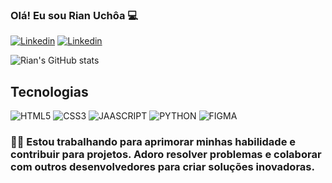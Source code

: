 ### Olá! Eu sou Rian Uchôa 💻

[![Linkedin](  https://img.shields.io/badge/LinkedIn-0077B5?style=for-the-badge&logo=linkedin&logoColor=white)](https://www.linkedin.com/in/rian-uchôa-6007b72aa/) 
[![Linkedin](  https://img.shields.io/badge/Discord-7289DA?style=for-the-badge&logo=discord&logoColor=white)](https://discord.gg/RXpvQMeE)

![Rian's GitHub stats](https://github-readme-stats.vercel.app/api?username=uchoacode&show_icons=true&theme=radical)

## Tecnologias

![HTML5](  https://img.shields.io/badge/HTML5-E34F26?style=for-the-badge&logo=html5&logoColor=white) 
![CSS3]( https://img.shields.io/badge/CSS3-1572B6?style=for-the-badge&logo=css3&logoColor=white) 
![JAASCRIPT](  https://img.shields.io/badge/JavaScript-F7DF1E?style=for-the-badge&logo=javascript&logoColor=black) 
![PYTHON](  https://img.shields.io/badge/Python-14354C?style=for-the-badge&logo=python&logoColor=white) 
![FIGMA]( https://img.shields.io/badge/Figma-F24E1E?style=for-the-badge&logo=figma&logoColor=white) 

### 👨‍💻 Estou trabalhando para aprimorar minhas habilidade e contribuir para projetos. Adoro resolver problemas e colaborar com outros desenvolvedores para criar soluções inovadoras.
